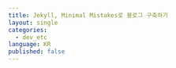```yaml
---
title: Jekyll, Minimal Mistakes로 블로그 구축하기
layout: single
categories:
  - dev_etc
language: KR
published: false
---
```

